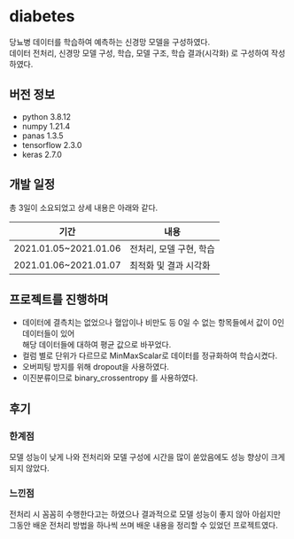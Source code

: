 # diabetes
당뇨병 데이터를 학습하여 예측하는 신경망 모델을 구성하였다.    
데이터 전처리, 신경망 모델 구성, 학습, 모델 구조, 학습 결과(시각화) 로 구성하여 작성하였다.

## 버전 정보
- python 3.8.12
- numpy 1.21.4
- panas 1.3.5
- tensorflow 2.3.0
- keras 2.7.0

## 개발 일정
총 3일이 소요되었고 상세 내용은 아래와 같다.

|기간|내용|
|---|---|
|2021.01.05~2021.01.06| 전처리, 모델 구현, 학습 |
|2021.01.06~2021.01.07| 최적화 및 결과 시각화 |

## 프로젝트를 진행하며
- 데이터에 결측치는 없었으나 혈압이나 비만도 등 0일 수 없는 항목들에서 값이 0인 데이터들이 있어   
해당 데이터들에 대하여 평균 값으로 바꾸었다.
- 컬럼 별로 단위가 다르므로 MinMaxScalar로 데이터를 정규화하여 학습시켰다.
- 오버피팅 방지를 위해 dropout을 사용하였다.
- 이진분류이므로 binary_crossentropy 를 사용하였다.

## 후기
### 한계점
모델 성능이 낮게 나와 전처리와 모델 구성에 시간을 많이 쏟았음에도 성능 향상이 크게 되지 않았다.

### 느낀점
전처리 시 꼼꼼히 수행한다고는 하였으나 결과적으로 모델 성능이 좋지 않아 아쉽지만      
그동안 배운 전처리 방법을 하나씩 쓰며 배운 내용을 정리할 수 있었던 프로젝트였다.
